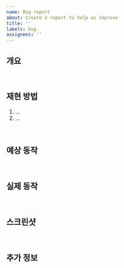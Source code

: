 ```yaml
---
name: Bug report
about: Create a report to help us improve
title: ''
labels: bug
assignees: ''
---
```


## 개요

<!-- 이슈에 대한 간단한 설명을 작성해 주세요. -->
<br/>

## 재현 방법

1. ...
2. ...

<!-- 버그인 경우, 문제를 재현하는 단계들을 작성해 주세요. -->
<br/>

## 예상 동작

<!-- 기대하는 동작을 간단하게 설명해 주세요. -->
<br/>

## 실제 동작

<!-- 실제로 발생한 동작을 간단하게 설명해 주세요. -->
<br/>

## 스크린샷

<!-- 가능하다면, 문제를 설명하는 데 도움이 되는 스크린샷을 추가해 주세요. -->
<br/>

## 추가 정보

<!-- 그 외 추가 정보가 있다면 작성해 주세요. -->
<br/>
